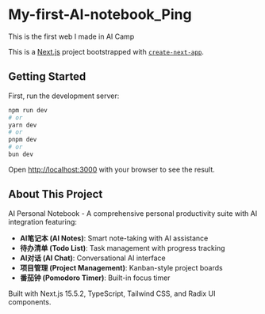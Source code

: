 # My-first-AI-notebook_Ping
This is the first web I made in AI Camp

This is a [Next.js](https://nextjs.org) project bootstrapped with [`create-next-app`](https://nextjs.org/docs/app/api-reference/cli/create-next-app).

## Getting Started

First, run the development server:

```bash
npm run dev
# or
yarn dev
# or
pnpm dev
# or
bun dev
```

Open [http://localhost:3000](http://localhost:3000) with your browser to see the result.

## About This Project

AI Personal Notebook - A comprehensive personal productivity suite with AI integration featuring:

- **AI笔记本 (AI Notes)**: Smart note-taking with AI assistance
- **待办清单 (Todo List)**: Task management with progress tracking
- **AI对话 (AI Chat)**: Conversational AI interface
- **项目管理 (Project Management)**: Kanban-style project boards
- **番茄钟 (Pomodoro Timer)**: Built-in focus timer

Built with Next.js 15.5.2, TypeScript, Tailwind CSS, and Radix UI components.
